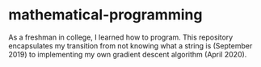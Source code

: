 # mathematical-programming
As a freshman in college, I learned how to program. This repository encapsulates my transition from not knowing what a string is (September 2019) to implementing my own gradient descent algorithm (April 2020).
